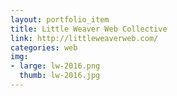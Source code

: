```yaml
---
layout: portfolio_item
title: Little Weaver Web Collective
link: http://littleweaverweb.com/
categories: web
img:
- large: lw-2016.png
  thumb: lw-2016.jpg
---
```

